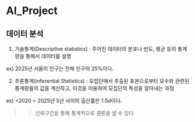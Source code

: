 # AI_Project

## 데이터 분석

1. 기술통계(Descriptive statistics) : 주어진 데이터의 분포나 빈도, 평균 등의 통계량을 통해서 데이터를 설명

ex) 2025년 서울의 인구는 전체 인구의 25%이다.

2. 추론통계(inferential Statistics) : 모집단에서 추출된 표본으로부터 모수와 관련된 통계량들의 값을 계산하고, 이것을 이용하여 모집단의 특성을 알아내는 과정

ex) =2020 ~ 2025년 5년 사이의 출산률은 1.5d이다.

> > 신뢰구간을 통해 통계적으로 결론을 낼 수 있다.
